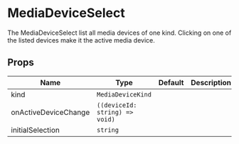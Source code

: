 <!--
!!!! Autogenerated File !!!!
This file was created by @livekit/components-docs-gen and should not be changed manually.
The contents of this file can be replaced at any time which would lead to the loss of all manual changes.
-->

# MediaDeviceSelect

The MediaDeviceSelect list all media devices of one kind. Clicking on one of the listed devices make it the active media device.


## Props

| Name | Type | Default | Description |
| --- | --- | --- | --- |
| kind | `MediaDeviceKind` |  |  |
| onActiveDeviceChange | `((deviceId: string) => void)` |  |  |
| initialSelection | `string` |  |  |

